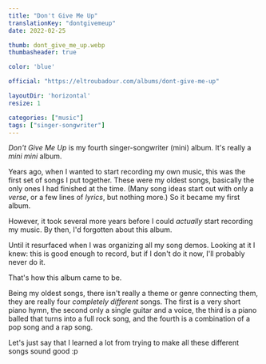 ```yaml
---
title: "Don't Give Me Up"
translationKey: "dontgivemeup"
date: 2022-02-25

thumb: dont_give_me_up.webp
thumbasheader: true

color: 'blue'

official: "https://eltroubadour.com/albums/dont-give-me-up"

layoutDir: 'horizontal'
resize: 1

categories: ["music"]
tags: ["singer-songwriter"]
---
```


_Don't Give Me Up_ is my fourth singer-songwriter (mini) album. It's really a _mini mini_ album.

Years ago, when I wanted to start recording my own music, this was the first set of songs I put together. These were my oldest songs, basically the only ones I had finished at the time. (Many song ideas start out with only a _verse_, or a few lines of _lyrics_, but nothing more.) So it became my first album.

However, it took several more years before I could _actually_ start recording my music. By then, I'd forgotten about this album.

Until it resurfaced when I was organizing all my song demos. Looking at it I knew: this is good enough to record, but if I don't do it now, I'll probably never do it.

That's how this album came to be. 

Being my oldest songs, there isn't really a theme or genre connecting them, they are really four _completely different_ songs. The first is a very short piano hymn, the second only a single guitar and a voice, the third is a piano balled that turns into a full rock song, and the fourth is a combination of a pop song and a rap song.

Let's just say that I learned a lot from trying to make all these different songs sound good :p